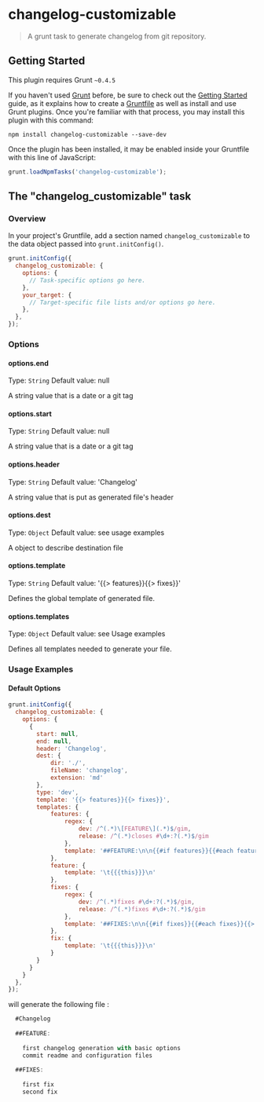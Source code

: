 # changelog-customizable

> A grunt task to generate changelog from git repository.

## Getting Started
This plugin requires Grunt `~0.4.5`

If you haven't used [Grunt](http://gruntjs.com/) before, be sure to check out the [Getting Started](http://gruntjs.com/getting-started) guide, as it explains how to create a [Gruntfile](http://gruntjs.com/sample-gruntfile) as well as install and use Grunt plugins. Once you're familiar with that process, you may install this plugin with this command:

```shell
npm install changelog-customizable --save-dev
```

Once the plugin has been installed, it may be enabled inside your Gruntfile with this line of JavaScript:

```js
grunt.loadNpmTasks('changelog-customizable');
```

## The "changelog_customizable" task

### Overview
In your project's Gruntfile, add a section named `changelog_customizable` to the data object passed into `grunt.initConfig()`.

```js
grunt.initConfig({
  changelog_customizable: {
    options: {
      // Task-specific options go here.
    },
    your_target: {
      // Target-specific file lists and/or options go here.
    },
  },
});
```

### Options

#### options.end
Type: `String`
Default value: null

A string value that is a date or a git tag

#### options.start
Type: `String`
Default value: null

A string value that is a date or a git tag

#### options.header
Type: `String`
Default value: 'Changelog'

A string value that is put as generated file's header

#### options.dest
Type: `Object`
Default value: see usage examples

A object to describe destination file

#### options.template
Type: `String`
Default value: '{{> features}}{{> fixes}}'

Defines the global template of generated file.

#### options.templates
Type: `Object`
Default value: see Usage examples

Defines all templates needed to generate your file.

### Usage Examples

#### Default Options


```js
grunt.initConfig({
  changelog_customizable: {
    options: {
      {
        start: null,
        end: null,
        header: 'Changelog',
        dest: {
            dir: './',
            fileName: 'changelog',
            extension: 'md'
        },
        type: 'dev',
        template: '{{> features}}{{> fixes}}',
        templates: {
            features: {
                regex: {
                    dev: /^(.*)\[FEATURE\](.*)$/gim,
                    release: /^(.*)closes #\d+:?(.*)$/gim
                },
                template: '##FEATURE:\n\n{{#if features}}{{#each features}}{{> feature}}{{/each}}{{else}}{{/if}}\n'
            },
            feature: {
                template: '\t{{{this}}}\n'
            },
            fixes: {
                regex: {
                    dev: /^(.*)fixes #\d+:?(.*)$/gim,
                    release: /^(.*)fixes #\d+:?(.*)$/gim
                },
                template: '##FIXES:\n\n{{#if fixes}}{{#each fixes}}{{> fix}}{{/each}}{{else}}{{/if}}\n'
            },
            fix: {
                template: '\t{{{this}}}\n'
            }
        }
      }
    }
  },
});
```

will generate the following file :
```js
  #Changelog
  
  ##FEATURE:
  
  	first changelog generation with basic options
  	commit readme and configuration files
  
  ##FIXES:
  
    first fix
    second fix
```